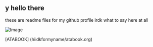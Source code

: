 ## y hello there
these are readme files for my github profile
irdk what to say here at all

![Image](https://media.tenor.com/zkrUfbHXMuwAAAAd/harvey-harvey-harvington.gif)

[ATABOOK] (hiidkformyname/atabook.org)
